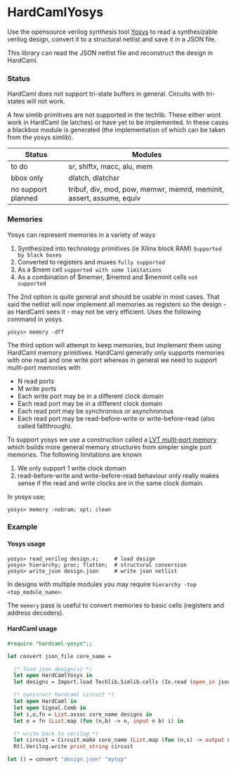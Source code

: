 # HardCamlYosys

Use the opensource verilog synthesis tool [Yosys](http://www.clifford.at/yosys)
to read a synthesizable verilog design, convert it to a structural netlist
and save it in a JSON file.

This library can read the JSON netlist file and reconstruct the design in HardCaml.

### Status

HardCaml does not support tri-state buffers in general.  Circuits 
with tri-states will not work.

A few simlib primitives are not supported in the techlib.  These
either wont work in HardCaml (ie latches) or have yet to be implemented.
In these cases a blackbox module is generated (the implementation of 
which can be taken from the yosys simlib).

|Status              | Modules | 
|--------------------|---------|
| to do              | sr, shiftx, macc, alu, mem |
| bbox only          | dlatch, dlatchsr |
| no support planned | tribuf, div, mod, pow, memwr, memrd, meminit, assert, assume, equiv |

### Memories

Yosys can represent memories in a variety of ways

1. Synthesized into technology primitives (ie Xilinx block RAM)  `Supported by black boxes`
2. Converted to registers and muxes `fully supported`
3. As a $mem cell `supported with some limitations`
4. As a combination of $memwr, $memrd and $meminit cells `not supported`

The 2nd option is quite general and should be usable in most cases.  That said the
netlist will now implement all memories as registers so the design - as HardCaml sees it -
may not be very efficient.  Uses the following command in yosys.

```
yosys> memory -dff
```

The third option will attempt to keep memories, but implement them using HardCaml
memory primitives.  HardCaml generally only supports memories with one read and one
write port whereas in general we need to support multi-port memories with 

* N read ports
* M write ports
* Each write port may be in a different clock domain
* Each read port may be in a different clock domain
* Each read port may be synchronous or asynchronous
* Each read port may be read-before-write or write-before-read (also called fallthrough).

To support yosys we use a construction called a [LVT multi-port memory](http://fpgacpu.ca/multiport)
which builds more general memory structures from simpler single port memories.  The following
limitations are known

1. We only support 1 write clock domain
2. read-before-write and write-before-read behaviour only really makes sense if the read and
   write clocks are in the same clock domain.

In yosys use;

```
yosys> memory -nobram; opt; clean
```

### Example

#### Yosys usage

```
yosys> read_verilog design.v;     # load design
yosys> hierarchy; proc; flatten;  # structural conversion
yosys> write_json design.json     # write json netlist
```

In designs with multiple modules you may require `hierarchy -top <top_module_name>`.

The `memory` pass is useful to convert memories to basic cells (registers and address
decoders).

#### HardCaml usage

```ocaml
#require "hardcaml-yosys";;

let convert json_file core_name = 

  (* load json design(s) *)
  let open HardCamlYosys in
  let designs = Import.load Techlib.Simlib.cells (Io.read (open_in json_file)) in

  (* construct hardcaml circuit *)
  let open HardCaml in
  let open Signal.Comb in
  let i,o,fn = List.assoc core_name designs in
  let o = fn (List.map (fun (n,b) -> n, input n b) i) in

  (* write back to verilog *)
  let circuit = Circuit.make core_name (List.map (fun (n,s) -> output n s) o) in
  Rtl.Verilog.write print_string circuit 

let () = convert "design.json" "mytop"
```

